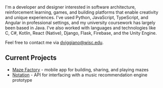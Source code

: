 I'm a developer and designer interested in software architecture, reinforcement learning, games, and building platforms that enable creativity and unique experiences. I've used Python, JavaScript, TypeScript, and Angular in professional settings, and my university coursework has largely been based in Java. I've also worked with languages and technologies like C, C#, Kotlin, React (Native), Django, Flask, Firebase, and the Unity Engine.

Feel free to contact me via [dviggiano@wisc.edu](dviggiano@wisc.edu).

## Current Projects
* <a href=https://github.com/dviggiano/maze-factory>Maze Factory</a> - mobile app for building, sharing, and playing mazes
* <a href=https://github.com/dviggiano/notation>Notation</a> - API for interfacing with a music recommendation engine prototype
